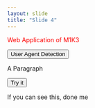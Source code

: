 ```yaml
---
layout: slide
title: "Slide 4"
---
```

<p style="color:red">Web Application of M1K3</p>


<button onclick="myFunction()">User Agent Detection</button>

<p id="demo">A Paragraph</p>
<button type="button" onclick="myFunction()">Try it</button>

<script>
function myFunction() {
  document.getElementById("demo").innerHTML = "Paragraph changed.";
}
</script>

If you can see this, done me
